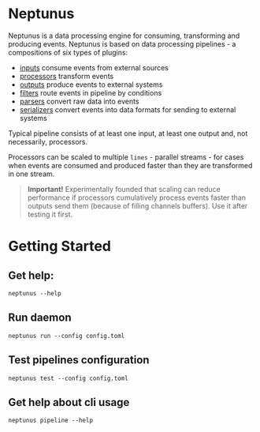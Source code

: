 # Neptunus

Neptunus is a data processing engine for consuming, transforming and producing events. Neptunus is based on data processing pipelines - a compositions of six types of plugins:
 - [inputs](plugins/inputs/) consume events from external sources
 - [processors](plugins/processors/) transform events
 - [outputs](plugins/outputs/) produce events to external systems
 - [filters](plugins/filters/) route events in pipeline by conditions
 - [parsers](plugins/parsers/) convert raw data into events
 - [serializers](plugins/serializers/) convert events into data formats for sending to external systems

Typical pipeline consists of at least one input, at least one output and, not necessarily, processors.

Processors can be scaled to multiple `lines` - parallel streams - for cases when events are consumed and produced faster than they are transformed in one stream.

> **Important!** Experimentally founded that scaling can reduce performance if processors cumulatively process events faster than outputs send them (because of filling channels buffers). Use it after testing it first.  

# Getting Started
## Get help:
```
neptunus --help
```

## Run daemon
```
neptunus run --config config.toml
```

## Test pipelines configuration
```
neptunus test --config config.toml
```

## Get help about cli usage
```
neptunus pipeline --help
```
